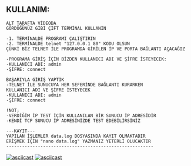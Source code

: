 ## KULLANIM:

```
ALT TARAFTA VİDEODA
GÖRDÜĞÜNÜZ GİBİ ÇİFT TERMİNAL KULLANIN

-1. TERMİNALDE PROGRAMI ÇALIŞTIRIN
-2. TERMİNALDE telnet "127.0.0.1 80" KODU OLSUN
ÇÜNKİ BİZ TELNET İLE PROGRAMDA GİRİLEN İP VE PORTA BAĞLANTI AÇACAĞIZ

-PROGRAMA GİRİŞ İÇİN BİZDEN KULLANICI ADI VE ŞİFRE İSTEYECEK:
-KULLANICI ADI: admin
-ŞİFRE: connect

BAŞARIYLA GİRİŞ YAPTIK
-TELNET İLE SUNUCUYA HER SEFERİNDE BAĞLANTI KURARKEN
KULLANICI ADI VE ŞİFRE İSTEYECEK
-KULLANICI ADI: admin
-ŞİFRE: connect

!NOT;
-VERDİĞİM İP TEST İÇİN KULLANILAN BİR SUNUCU İP ADRESİDİR
-KENDİ TCP SUNUCU İP ADRESİNİZDE TEST EDEBİLİRSİNİZ

---KAYIT---
YAPILAN İŞLEMLER data.log DOSYASINDA KAYIT OLMAKTADIR
ERİŞMEK İÇİN "nano data.log" YAZMANIZ YETERLİ OLUCAKTIR
--------------------------------------------------------

```



[![asciicast](https://asciinema.org/a/kTGV2br9aldItYib2qR1cT5nL.svg)](https://asciinema.org/a/kTGV2br9aldItYib2qR1cT5nL)
[![asciicast](https://asciinema.org/a/89aJA6lsnX0LDlpH3aiFppuxv.svg)](https://asciinema.org/a/89aJA6lsnX0LDlpH3aiFppuxv)
